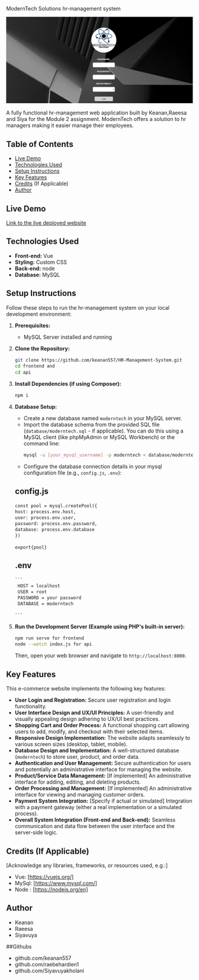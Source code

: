 ModernTech Solutions hr-management system

[![Screenshot of Homepage](https://github.com/keanan557/images/blob/b1abeb2ea05f276082342636c216bc485895d5b1/Screenshot%202025-04-08%20142709.png)]()

A fully functional hr-management web application built by Keanan,Raeesa and Siya for the Module 2 assignment. ModernTech offers a solution to hr managers making it easier manage their employees.

## Table of Contents
- [Live Demo](#live-demo)
- [Technologies Used](#technologies-used)
- [Setup Instructions](#setup-instructions)
- [Key Features](#key-features)
- [Credits](#credits) (If Applicable)
- [Author](#author)

## Live Demo
[Link to the live deployed website]()

## Technologies Used
- **Front-end:** Vue
- **Styling:** Custom CSS
- **Back-end:** node
- **Database:** MySQL

## Setup Instructions

Follow these steps to run the hr-management system on your local development environment:

1.  **Prerequisites:**
    * MySQL Server installed and running

2.  **Clone the Repository:**
    ```bash
    git clone https://github.com/keanan557/HR-Management-System.git
    cd frontend and 
    cd api
    ```

3.  **Install Dependencies (if using Composer):**
    ```bash
    npm i
    
    ```

4.  **Database Setup:**
    * Create a new database named `moderntech` in your MySQL server.
    * Import the database schema from the provided SQL file (`database/moderntech.sql` - if applicable). You can do this using a MySQL client (like phpMyAdmin or MySQL Workbench) or the command line:
        ```bash
        mysql -u [your_mysql_username] -p moderntech < database/moderntech.sql
        ```
     * Configure the database connection details in your mysql configuration file (e.g., `config.js`, `.env`):
      ## config.js
       ```
       const pool = mysql.createPool({
       host: process.env.host,
       user: process.env.user,
       password: process.env.password,
       database: process.env.database
      })

      export{pool}

       ```
       ## .env
        ```
         HOST = localhost
         USER = root
         PASSWORD = your password
         DATABASE = moderntech
      
        ```

5.  **Run the Development Server (Example using PHP's built-in server):**
    ```bash
    npm run serve for frontend
    node --watch index.js for api 
    ```
    Then, open your web browser and navigate to `http://localhost:8000`.

## Key Features
This e-commerce website implements the following key features:

* **User Login and Registration:** Secure user registration and login functionality.
* **User Interface Design and UX/UI Principles:** A user-friendly and visually appealing design adhering to UX/UI best practices.
* **Shopping Cart and Order Process:** A functional shopping cart allowing users to add, modify, and checkout with their selected items.
* **Responsive Design Implementation:** The website adapts seamlessly to various screen sizes (desktop, tablet, mobile).
* **Database Design and Implementation:** A well-structured database (`moderntech`) to store user, product, and order data.
* **Authentication and User Management:** Secure authentication for users and potentially an administrative interface for managing the website.
* **Product/Service Data Management:** [If implemented] An administrative interface for adding, editing, and deleting products.
* **Order Processing and Management:** [If implemented] An administrative interface for viewing and managing customer orders.
* **Payment System Integration:** [Specify if actual or simulated] Integration with a payment gateway (either a real implementation or a simulated process).
* **Overall System Integration (Front-end and Back-end):** Seamless communication and data flow between the user interface and the server-side logic.

## Credits (If Applicable)
[Acknowledge any libraries, frameworks, or resources used, e.g.:]
* Vue: [https://vuejs.org/]
* MySql: [https://www.mysql.com/]
* Node : [https://nodejs.org/en]

## Author
* Keanan 
* Raeesa
* Siyavuya

##Githubs
* github.com/keanan557
* github.com/raebehardien1
* github.com/Siyavuyakholani

